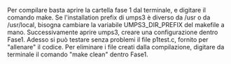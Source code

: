 Per compilare basta aprire la cartella fase 1 dal terminale, e digitare il comando make.
Se l'installation prefix di umps3 è diverso da /usr o da /usr/local, bisogna cambiare la variabile UMPS3_DIR_PREFIX del makefile a mano.
Successivamente aprire umps3, creare una configurazione dentro Fase1.
Adesso si può testare senza problemi il file p1test.c, fornito per "allenare" il codice.
Per eliminare i file creati dalla compilazione, digitare da terminale il comando "make clean" dentro Fase1.